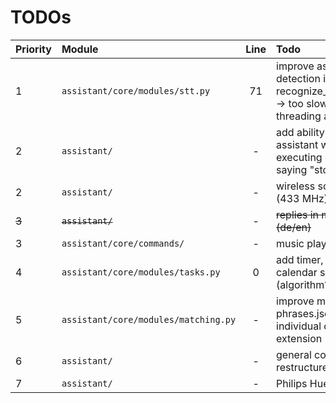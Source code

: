 # TODOs

| Priority | Module | Line | Todo
|:------|:------|:------:|:------
| 1 | `assistant/core/modules/stt.py` | 71 | improve async keyword detection in recognize_for_keyword() -> too slow because of threading at the moment
| 2 | `assistant/` | - | add ability to stop assistant while executing command (by saying "stop")
| 2 | `assistant/` | - | wireless socket support (433 MHz)
| ~~3~~ | ~~`assistant/`~~ | - | ~~replies in multi-lang (de/en)~~
| 3 | `assistant/core/commands/` | - | music player
| 4 | `assistant/core/modules/tasks.py` | 0 | add timer, reminder and calendar support etc. (algorithm?)
| 5 | `assistant/core/modules/matching.py` | - | improve matching from phrases.json -> individual dictionary extension
| 6 | `assistant/` | - | general code restructure/refactor
| 7 | `assistant/` | - | Philips Hue support
